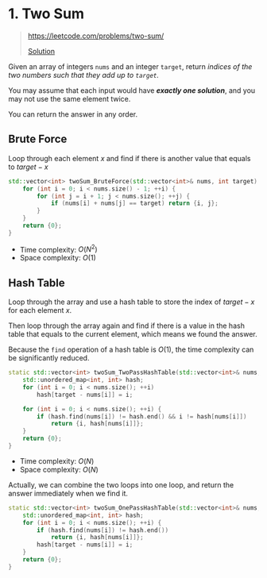 # 1. Two Sum

> https://leetcode.com/problems/two-sum/
> 
> [Solution](../src/1_two_sum.h)

Given an array of integers `nums` and an integer `target`, return _indices of the two numbers such that they add up to `target`._

You may assume that each input would have **_exactly one solution_**, and you may not use the same element twice.

You can return the answer in any order.

## Brute Force

Loop through each element $x$ and find if there is another value that equals to $target - x$

```c++
std::vector<int> twoSum_BruteForce(std::vector<int>& nums, int target) {
    for (int i = 0; i < nums.size() - 1; ++i) {
        for (int j = i + 1; j < nums.size(); ++j) {
            if (nums[i] + nums[j] == target) return {i, j};
        }
    }
    return {0};
}
```

- Time complexity: $O(N^2)$
- Space complexity: $O(1)$

## Hash Table

Loop through the array and use a hash table to store the index of $target - x$ for each element $x$.

Then loop through the array again and find if there is a value in the hash table that equals to the current element, which means we found the answer.

Because the `find` operation of a hash table is $O(1)$, the time complexity can be significantly reduced.

```c++
static std::vector<int> twoSum_TwoPassHashTable(std::vector<int>& nums, int target) {
    std::unordered_map<int, int> hash;
    for (int i = 0; i < nums.size(); ++i)
        hash[target - nums[i]] = i;

    for (int i = 0; i < nums.size(); ++i) {
        if (hash.find(nums[i]) != hash.end() && i != hash[nums[i]])
            return {i, hash[nums[i]]};
    }
    return {0};
}
```

- Time complexity: $O(N)$
- Space complexity: $O(N)$

Actually, we can combine the two loops into one loop, and return the answer immediately when we find it.

```c++
static std::vector<int> twoSum_OnePassHashTable(std::vector<int>& nums, int target) {
    std::unordered_map<int, int> hash;
    for (int i = 0; i < nums.size(); ++i) {
        if (hash.find(nums[i]) != hash.end())
            return {i, hash[nums[i]]};
        hash[target - nums[i]] = i;
    }
    return {0};
}
```